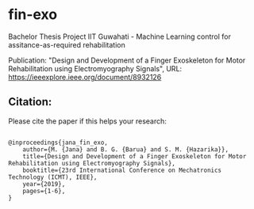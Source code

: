 # fin-exo
Bachelor Thesis Project IIT Guwahati - Machine Learning control for assitance-as-required rehabilitation

Publication: "Design and Development of a Finger Exoskeleton for Motor Rehabilitation using Electromyography Signals", URL: https://ieeexplore.ieee.org/document/8932126

## Citation:

Please cite the paper if this helps your research:

```

@inproceedings{jana_fin_exo,
    author={M. {Jana} and B. G. {Barua} and S. M. {Hazarika}},  
    title={Design and Development of a Finger Exoskeleton for Motor Rehabilitation using Electromyography Signals},   
    booktitle={23rd International Conference on Mechatronics Technology (ICMT), IEEE},  
    year={2019},
    pages={1-6},
}
```
